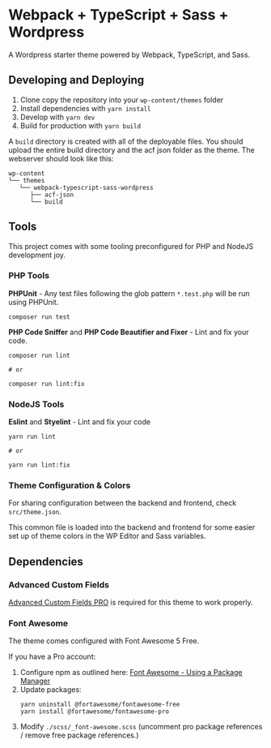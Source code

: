 # Webpack + TypeScript + Sass + Wordpress

A Wordpress starter theme powered by Webpack, TypeScript, and Sass.

## Developing and Deploying

1. Clone copy the repository into your `wp-content/themes` folder
2. Install dependencies with `yarn install`
3. Develop with `yarn dev`
4. Build for production with `yarn build`

A `build` directory is created with all of the deployable files. You should upload the entire build directory and the acf json folder as the theme. The webserver should look like this:

```
wp-content
└── themes
   └── webpack-typescript-sass-wordpress
      ├── acf-json
      └── build
```

## Tools

This project comes with some tooling preconfigured for PHP and NodeJS development joy.

### PHP Tools

**PHPUnit** - Any test files following the glob pattern `*.test.php` will be run using PHPUnit. 


  ```
  composer run test
  ```
**PHP Code Sniffer** and **PHP Code Beautifier and Fixer** - Lint and fix your code. 

```
composer run lint

# or

composer run lint:fix
```

### NodeJS Tools

**Eslint** and **Styelint** - Lint and fix your code

```
yarn run lint

# or

yarn run lint:fix
```

### Theme Configuration & Colors

For sharing configuration between the backend and frontend, check `src/theme.json`. 

This common file is loaded into the backend and frontend for some easier set up of theme colors in the WP Editor and Sass variables.

## Dependencies

### Advanced Custom Fields

[Advanced Custom Fields PRO](https://www.advancedcustomfields.com/pro/) is required for this theme to work properly.

### Font Awesome

The theme comes configured with Font Awesome 5 Free.

If you have a Pro account:

1. Configure npm as outlined here: [Font Awesome - Using a Package Manager](https://fontawesome.com/v5.9.0/how-to-use/on-the-web/setup/using-package-managers)
2. Update packages:
   ```
   yarn uninstall @fortawesome/fontawesome-free
   yarn install @fortawesome/fontawesome-pro
   ```
3. Modify `./scss/_font-awesome.scss` (uncomment pro package references / remove free package references.)
